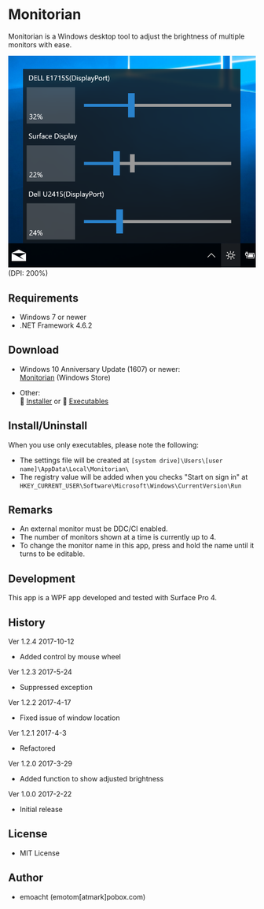 ﻿# Monitorian

Monitorian is a Windows desktop tool to adjust the brightness of multiple monitors with ease.

![Screenshot](Images/Screenshot2.png)<br>
(DPI: 200%)

## Requirements

 * Windows 7 or newer
 * .NET Framework 4.6.2

## Download

 * Windows 10 Anniversary Update (1607) or newer:<br>
[Monitorian](https://www.microsoft.com/store/apps/9nw33j738bl0) (Windows Store)

 * Other:<br>
:floppy_disk: [Installer](https://github.com/emoacht/Monitorian/releases/download/1.2.4-Installer/MonitorianInstaller124.zip) or :floppy_disk: [Executables](https://github.com/emoacht/Monitorian/releases/download/1.2.4-Executables/Monitorian124.zip)

## Install/Uninstall

When you use only executables, please note the following:

 - The settings file will be created at `[system drive]\Users\[user name]\AppData\Local\Monitorian\`
 - The registry value will be added when you checks "Start on sign in" at `HKEY_CURRENT_USER\Software\Microsoft\Windows\CurrentVersion\Run`

## Remarks

 - An external monitor must be DDC/CI enabled.
 - The number of monitors shown at a time is currently up to 4.
 - To change the monitor name in this app, press and hold the name until it turns to be editable.

## Development

This app is a WPF app developed and tested with Surface Pro 4.

## History

Ver 1.2.4 2017-10-12

 - Added control by mouse wheel

Ver 1.2.3 2017-5-24

 - Suppressed exception

Ver 1.2.2 2017-4-17

 - Fixed issue of window location

Ver 1.2.1 2017-4-3

 - Refactored

Ver 1.2.0 2017-3-29

 - Added function to show adjusted brightness

Ver 1.0.0 2017-2-22

 - Initial release

## License

 - MIT License

## Author

 - emoacht (emotom[atmark]pobox.com)
